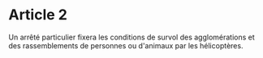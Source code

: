# Article 2

Un arrêté particulier fixera les conditions de survol des agglomérations et des rassemblements de personnes ou d'animaux par les hélicoptères.
